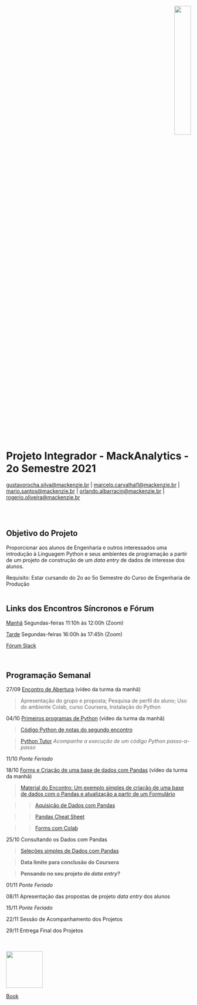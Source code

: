 <p align="right">
  <img src="http://meusite.mackenzie.br/rogerio/mackenzie_logo/UPM.2_horizontal_vermelho.jpg" width="30%" align="center"/>
</p>

# Projeto Integrador - MackAnalytics - 2o Semestre 2021

gustavorocha.silva@mackenzie.br  | marcelo.carvalhal1@mackenzie.br |  mario.santos@mackenzie.br | orlando.albarracin@mackenzie.br | rogerio.oliveira@mackenzie.br 

<br />
<br />

## Objetivo do Projeto

Proporcionar aos alunos de Engenharia e outros interessados uma introdução à Linguagem Python e seus ambientes de programação a partir de um projeto de construção de um *data entry* 
de dados de interesse dos alunos.

Requisito: Estar cursando do 2o ao 5o Semestre do Curso de Engenharia de Produção
<br />
<br />

## Links dos Encontros Síncronos e Fórum

[Manhã](https://zoom.us/j/93200048589?pwd=b0JwNGEwMnBsNHMxVTFCb252ZmhyQT09) Segundas-feiras 11:10h às 12:00h (Zoom) 

[Tarde](https://us02web.zoom.us/j/85047297641?pwd=VUVWazN3OUt1bFZ3RElSOGtMYU1TZz09) Segundas-feiras 16:00h às 17:45h (Zoom) 

[Fórum Slack](https://join.slack.com/t/mackanalytics/shared_invite/zt-wbc6j9cl-lZX4qZ6FD6QgeCp_7XRgew) 

<br />


## Programação Semanal

27/09 [Encontro de Abertura](http://meusite.mackenzie.br/rogerio/videos/MackAnalytics_20210927.mp4) (vídeo da turma da manhã)

> Apresentação do grupo e proposta; Pesquisa de perfil do aluno; Uso do ambiente Colab, curso Coursera, Instalação do Python 

04/10 [Primeiros programas de Python](http://meusite.mackenzie.br/rogerio/videos/MackAnalytics_20211004.mp4) (vídeo da turma da manhã)

> [Código Python de notas do segundo encontro](https://colab.research.google.com/github/Rogerio-mack/work/blob/main/MackAnalytics_2.ipynb) 

> [Python Tutor](https://pythontutor.com/) *Acompanhe a execução de um código Python passo-a-passo*

11/10 *Ponte Feriado* 

18/10 [Forms e Criação de uma base de dados com Pandas](http://meusite.mackenzie.br/rogerio/videos/MackAnalytics_20211018.mp4) (vídeo da turma da manhã)

> [Material do Encontro: Um exemplo simples de criação de uma base de dados com o Pandas e atualização a partir de um Formulário](https://colab.research.google.com/github/Rogerio-mack/work/blob/main/MackAnalytics_FormInputPandas.ipynb) 

>> [Aquisição de Dados com Pandas](https://colab.research.google.com/github/Rogerio-mack/Analise-de-Dados/blob/main/EDA_T3_Pandas_Aquisicao.ipynb)

>> [Pandas Cheat Sheet](https://pandas.pydata.org/Pandas_Cheat_Sheet.pdf)

>> [Forms com Colab](https://colab.research.google.com/notebooks/forms.ipynb)

25/10 Consultando os Dados com Pandas  

> [Seleções simples de Dados com Pandas](https://colab.research.google.com/github/Rogerio-mack/work/blob/main/MackAnalytics_SelecaoPandas.ipynb)

> **Data limite para conclusão do Coursera** 

> **Pensando no seu projeto de *data entry*?** 

01/11  *Ponte Feriado*

08/11 Apresentação das propostas de projeto *data entry* dos alunos

15/11 *Ponte Feriado*  

22/11 Sessão de Acompanhamento dos Projetos

29/11 Entrega Final dos Projetos

<br />
<br />

<img src="https://user-images.githubusercontent.com/58958893/128409802-170bed67-cb1f-44ef-99c5-4ebdc481e734.png" width="100"/>

[Book](https://learnbyexample.github.io/100_page_python_intro/cover.html)

